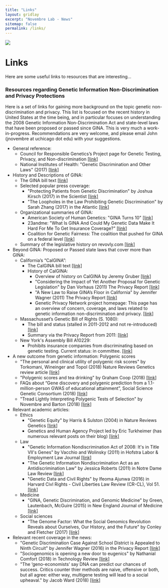 ```yaml
---
title: "Links"
layout: gridlay
excerpt: "Novembre Lab - News"
sitemap: false
permalink: /links/
---
```


<div class="container-fluid">
  <!-- <div class="row"> -->
<img src= "{{ site.url }}{{ site.baseurl }}/images/chicagoskyline1.jpg"  class="img-responsive" style=" margin: 0 auto; width: auto;" />
  <!-- </div> -->
</div>

# Links

Here are some useful links to resources that are interesting...

### Resources regarding Genetic Information Non-Discrimination and Privacy Protections
Here is a set of links for gaining more background on the topic genetic non-discrimination and privacy.  This list is focused on the recent history in United States at the time being, and in particular focuses on understanding the 2008 Genetic Information Non-Discrimination Act and state-level laws that have been proposed or passed since GINA.  This is very much a work-in-progress.  Recommendations are very welcome, and please email John (jnovembre at uchicago dot edu) with your suggestions.

- General reference:
	- Council for Responsible Genetics’s Project page
	 for Genetic Testing, Privacy, and Non-discrimination [[link]](http://www.councilforresponsiblegenetics.org/Projects/PastProject.aspx?projectId=1)
	- National Institutes of Health: "Genetic Discrimination and Other Laws" (2017) [[link]]( https://www.genome.gov/27568503/genetic-discrimination-and-other-laws/)
- History and Descriptions of GINA:
 	- The GINA bill text [[link]](https://www.eeoc.gov/laws/statutes/gina.cfm)
	- Selected popular press coverage:
		- "Protecting Patients from Genetic Discrimination" by Joshua Kirsch (2017) in the Scientist [[link]]( https://www.the-scientist.com/news-opinion/protecting-patients-from-genetic-discrimination-31908)
		- "The Loopholes in the Law Prohibiting Genetic Discrimination" by Sarah Zhang (2017) in the Atlantic [[link]]( https://www.theatlantic.com/health/archive/2017/03/genetic-discrimination-law-gina/519216/)
	- Organizational summaries of GINA:
		- American Society of Human Genetics: "GINA Turns 10"  [[link]]([http://www.ashg.org/policy/GINA.shtml])
		- 23andme: "What Is GINA And Could My Genetic Data Make It Hard For Me To Get Insurance Coverage?" [[link]]( https://customercare.23andme.com/hc/en-us/articles/202907860-What-is-GINA-and-could-my-genetic-data-make-it-hard-for-me-to-get-insurance-coverage)
		- Coalition for Genetic Fairness: The coalition that pushed for GINA on a federal level [[link]](http://www.geneticfairness.org/about.html)
	- Summary of the legislative history on revovly.com [[link]](https://www.revolvy.com/page/Genetic-Information-Nondiscrimination-Act)
- Beyond GINA: Proposed or Passed state laws that cover more than GINA:
	- California’s “CalGINA”:
		- The CalGINA bill text [[link]](https://leginfo.legislature.ca.gov/faces/billNavClient.xhtml?bill_id=201120120SB559)
		- History of CalGINA:
			- Overview of history on CalGINA by Jeremy Gruber [[link]]( http://www.councilforresponsiblegenetics.org/genewatch/GeneWatchPage.aspx?pageId=380&archive=yes)
			- "Considering the Impact of Yet Another Proposal for Genetic Legislation" by Dan Vorhaus (2011) The Privacy Report  [[link]](https://theprivacyreport.com/2011/03/23/ca-proposal-for-genetic-legislation/)
			- "A New Law to Raise GINA’s Floor in California" by Jennifer Wagner (2011) The Privacy Report [[link]](https://theprivacyreport.com/2011/12/07/a-new-law-to-raise-ginas-floor-in-california/)
			- Genetic Privacy Network project homepage: This page has an overview of concern, coverage, and laws related to genetic information non-discrimination and privacy.  [[link]](https://geneticprivacynetwork.wordpress.com/mission-and-sponsors/)
	- Massachusset’s Genetic Bill of Rights (S. 1080):
		- The bill and status (stalled in 2011-2012 and not re-introduced) [[link]](https://malegislature.gov/Bills/187/S1080)
		- Summary via the Privacy Report from 2011: 	[[link]](https://theprivacyreport.com/2011/02/14/genetic-bill-of-rights-proposed-in-massachusetts/)
	- New York's Assembly Bill A10229:
		- Prohibits insurance companies from discriminating based on genetic testing. Current status: in committee.   [[link]](https://www.nysenate.gov/legislation/bills/2017/a10229)
- A new outcome from genetic information: Polygenic scores
	- "The personal and clinical utility of polygenic risk scores" by Torkomani, Wineinger and Topol (2018) Nature Reviews Genetics review article  [[link]]( https://www.nature.com/articles/s41576-018-0018-x)
	- "Polygenic scores and tea drinking" by Graham Coop (2018) [[link]](https://gcbias.org/2018/03/14/polygenic-scores-and-tea-drinking/)
	- FAQs about “Gene discovery and polygenic prediction from a 1.1-million-person GWAS of educational attainment”, Social Science Genetic Consortium (2018) [[link]](https://www.thessgac.org/faqs)
	- "Tread Lightly Interpreting Polygenic Tests of Selection" by Novembre and Barton (2018)	[[link]](http://www.genetics.org/content/208/4/1351)
- Relevant academic articles:
	- Ethics
		- "Genetic Equity" by Harris & Sulston (2004) in Nature Reviews Genetics [[link]](https://www.nature.com/articles/nrg1454)
		- Genetics and Human Agency Project led by Eric Turkheimer (has numerous relevant posts on their blog) [[link]](http://www.geneticshumanagency.org)
	- Law
		- "Genetic Information Nondiscrimination Act of 2008: It's in Title VII's Genes" by Vacchio and Wolinsky (2011) in Hofstra Labor & Employment Law Journal [[link]](https://scholarlycommons.law.hofstra.edu/cgi/viewcontent.cgi?article=1529&context=hlelj)
		- "The Genetic Information Nondiscrimination Act as an Antidiscrimination Law" by Jessica Roberts (2011) in Notre Dame Law Review [[link]](https://scholarship.law.nd.edu/cgi/viewcontent.cgi?article=1064&context=ndlr)
		- "Genetic Data and Civil Rights" by Ifeoma Ajunwa (2016) in Harvard Civl Rights - Civil Liberties Law Review (CR-CL), Vol 51. [[link]](https://papers.ssrn.com/sol3/papers.cfm?abstract_id=2460897)
	- Medicine
		- "GINA, Genetic Discrimination, and Genomic Medicine" by Green, Lautenbach, McGuire (2015) in New England Journal of Medicine [[link]](https://www.nejm.org/doi/full/10.1056/NEJMp1404776#t=article)
	- Social sciences
		- "The Genome Factor: What the Social Genomics Revolution Reveals about Ourselves, Our History, and the Future" by Conley and Fletcher (2017) [[link]](https://www.amazon.com/dp/B01IFYRAEQ/ref=dp-kindle-redirect?_encoding=UTF8&btkr=1)
- Relevant recent coverage in the news:
	- "Genetic Discrimination Case Against School District is Appealed to Ninth Circuit" by Jennifer Wagner (2016) in the Privacy Report [[link]](https://theprivacyreport.com/2016/02/02/genetic-discrimination-case-against-school-district-is-appealed-to-ninth-circuit/)
	- "Sociogenomics is opening a new door to eugenics" by Nathanial Comfort (2018) in Technology Review [[link]](https://www.technologyreview.com/s/612275/sociogenomics-is-opening-a-new-door-to-eugenics/)
	- "The ‘geno-economists’ say DNA can predict our chances of success.  Critics counter thier methods are naive, offensive or both, but all agree: either way, multigene testing will lead to a social upheaval." by Jacob Ward (2018) [[link]](https://www.nytimes.com/interactive/2018/11/16/magazine/tech-design-economics-genes.html)
